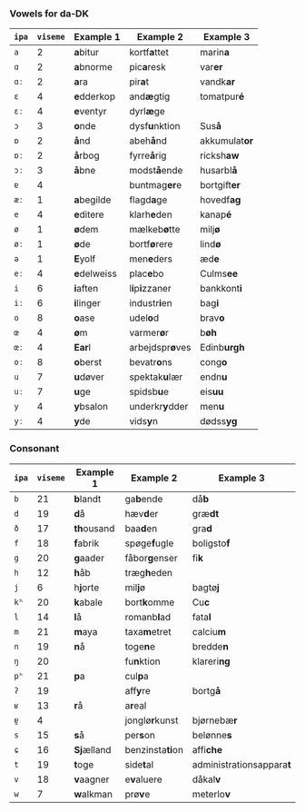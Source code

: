 ### Vowels for da-DK

| `ipa` | `viseme` | Example 1     | Example 2          | Example 3                  |
|-------|----------|---------------|--------------------|----------------------------|
| `a`   | 2        | **a**bitur    | kortf**a**ttet     | marin**a**                 |
| `ɑ`   | 2        | **a**bnorme   | pic**a**resk       | var**er**                  |
| `ɑː`  | 2        | **a**ra       | pir**a**t          | vandk**ar**                |
| `ɛ`   | 4        | **e**dderkop  | and**æ**gtig       | tomatpur**é**              |
| `ɛː`  | 4        | **e**ventyr   | dyrl**æ**ge        |                            |
| `ɔ`   | 3        | **o**nde      | dysf**u**nktion    | Sus**å**                   |
| `ɒ`   | 2        | **å**nd       | abeh**å**nd        | akkumulat**or**            |
| `ɒː`  | 2        | **å**rbog     | fyrre**å**rig      | ricksh**aw**               |
| `ɔː`  | 3        | **å**bne      | modst**å**ende     | husarbl**å**               |
| `ɐ`   | 4        |               | buntmag**er**e     | bortgift**er**             |
| `æː`  | 1        | **a**begilde  | flagd**a**ge       | hovedf**ag**               |
| `e`   | 4        | **e**ditere   | klarh**e**den      | kanap**é**                 |
| `ø`   | 1        | **ø**dem      | mælkeb**ø**tte     | milj**ø**                  |
| `øː`  | 1        | **ø**de       | bortf**ø**rere     | lind**ø**                  |
| `ə`   | 1        | **E**yolf     | men**e**ders       | æd**e**                    |
| `eː`  | 4        | **e**delweiss | plac**e**bo        | Culms**ee**                |
| `i`   | 6        | **i**aften    | l**i**p**i**zzaner | bankkont**i**              |
| `iː`  | 6        | **i**linger   | industr**i**en     | bag**i**                   |
| `o`   | 8        | **o**ase      | udel**o**d         | brav**o**                  |
| `œ`   | 4        | **ø**m        | varmer**ø**r       | b**øh**                    |
| `œː`  | 4        | **Ear**l      | arbejdspr**ø**ves  | Edinb**urgh**              |
| `oː`  | 8        | **o**berst    | bevatr**o**ns      | cong**o**                  |
| `u`   | 7        | **u**døver    | spektak**u**lær    | endn**u**                  |
| `uː`  | 7        | **u**ge       | spidsb**u**e       | eis**uu**                  |
| `y`   | 4        | **y**bsalon   | underkr**y**dder   | men**u**                   |
| `yː`  | 4        | **y**de       | vids**y**n         | dødss**yg**                |

### Consonant

| `ipa` | `viseme` | Example 1     | Example 2          | Example 3                  |
|-------|----------|---------------|--------------------|----------------------------|
| `b`   | 21       | **b**landt    | ga**b**ende        | då**b**                    |
| `d`   | 19       | **d**å        | hæv**d**er         | græ**dt**                  |
| `ð`   | 17       | **th**ousand  | baa**d**en         | gra**d**                   |
| `f`   | 18       | **f**abrik    | spøge**f**ugle     | boligsto**f**              |
| `g`   | 20       | **g**aader    | fåbor**g**enser    | fi**k**                    |
| `h`   | 12       | **h**åb       | træg**h**eden      |                            |
| `j`   | 6        | h**j**orte    | mil**j**ø          | bagtø**j**                 |
| `kʰ`  | 20       | **k**abale    | bort**k**omme      | Cu**c**                    |
| `l`   | 14       | **l**å        | romanb**l**ad      | fata**l**                  |
| `m`   | 21       | **m**aya      | taxa**m**etret     | calciu**m**                |
| `n`   | 19       | **n**å        | toge**n**e         | bredde**n**                |
| `ŋ`   | 20       |               | fu**n**ktion       | klareri**ng**              |
| `pʰ`  | 21       | **p**a        | cul**p**a          |                            |
| `ʔ`   | 19       |               | aff**y**re         | bortg**å**                 |
| `ʁ`   | 13       | **r**å        | a**r**eal          |                            |
| `ɐ̯`  | 4        |               | jonglø**r**kunst   | bjørnebæ**r**              |
| `s`   | 15       | **s**å        | per**s**on         | belønne**s**               |
| `ɕ`   | 16       | **Sj**ælland  | benzinsta**ti**on  | affi**che**                |
| `t`   | 19       | **t**oge      | side**t**al        | administrationsappara**t** |
| `v`   | 18       | **v**aagner   | e**v**aluere       | dåkal**v**                 |
| `w`   | 7        | **w**alkman   | prø**v**e          | meterlo**v**               |